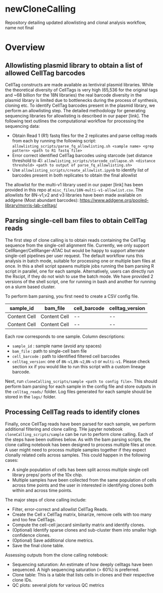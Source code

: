 # newCloneCalling
Repository detailing updated allowlisting and clonal analysis workflow, name not final


# Overview
## Allowlisting plasmid library to obtain a list of allowed CellTag barcodes
CellTag constructs are made available as lentiviral plasmid libraries. While the theoretical diversity of CellTags is very high (65,536 for the original tags and ~68 billion for the 18N libraries) the real barcode diversity in the plasmid library is limited due to bottlenecks during the process of synthesis, cloning etc. To identify CellTag barcodes present in the plasmid library, we perform an allowlisting step. The detailed methodology for generating sequencing libraries for allowlisting is described in our paper [link]. The following text outlines the computational workflow for processing the sequencing data:
- Obtain Read 1 (R1) fastq files for the 2 replicates and parse celltag reads from each by running the following script: `allowlisting_scripts/parse_fq_allowlisting.sh <sample name> <grep pattern> <path to R1 fastq file>`
- Error correct identified CellTag barcodes using starcode (set distance threshold to 4): `allowlisting_scripts/starcode_collapse.sh <distance threshold> <path to output of parse_fq_allowlisting.sh>`
- Use `allowlisting_scripts/create_allowlist.ipynb` to identify list of barcodes present in both replicates to obtain the final allowlist

The allowlist for the multi-v1 library used in our paper [link] has been provided in this repo at `misc_files/18N-multi-v1-allowlist.csv`. The allowlists for 8N-v1,v2 and v3 libraries have been made available on addgene (Most abundant barcodes): https://www.addgene.org/pooled-library/morris-lab-celltag/

## Parsing single-cell bam files to obtain CellTag reads
The first step of clone calling is to obtain reads containing the CellTag sequence from the single-cell alignment file. Currently, we only support CellRanger/CellRanger-ATAC but would be happy to support alternate single-cell pipelines per user request. The default workflow runs this analysis in batch mode, suitable for processing one or multiple bam files at once. In this a shell script spawns multiple jobs running the bam parsing R script in parallel, one for each sample. Alternatively, users can directly run the Rscipt, if they do not wish to use the batch mode. We have provided 2 versions of the shell script, one for running in bash and another for running on a slurm based cluster. 

To perform bam parsing, you first need to create a CSV config file.

| sample_id  | bam_file | cell_barcode | celltag_version |
| ------------- | ------------- | ------- | ---- |
| Content Cell  | Content Cell  | -- | -- |
| Content Cell  | Content Cell  | -- | -- |

Each row corresponds to one sample. Column descriptions:
 - `sample_id` : sample name (avoid any spaces)
 - `bam_file` : path to single-cell bam file
 - `cell_barcode` : path to identified filtered cell barcodes
 - `celltag_version`:  one of `8N-v1`,`8N-v2`,`8N-v3` or `multi-v1`. Please check section xx if you would like to run this script with a custom lineage barcode.  


Next, run `cloneCalling_scripts/sample <path to config file>`. This should perform bam parsing for each sample in the config file and store outputs in the `celltag_reads/` folder. Log files generated for each sample should be stored in the `logs/` folder.


## Processing CellTag reads to identify clones
Finally, once CellTag reads have been parsed for each sample, we perform additional filtering and clone calling. THe jupyter notebook `cloneCalling_scripts/sample` can be run to perform clone calling. Each of the steps have been outlines below. As with the bam parsing scripts, the clone calling notebook has been designed to process multiple files at once. A user might need to process multiple samples together if they expect clonally related cells across samples. This could happen in the following cases:
- A single population of cells has been split across multiple single cell library preps/ ports of the 10x chip.
- Multiple samples have been collected from the same population of cells across time points and the user in interested in identifying clones both within and across time points.

The major steps of clone calling include:
 - Filter, error-correct and allowlist CellTag Reads.
 - Create the Cell x CellTag matrix, binarize, remove cells with too many and too few CellTags.
 - Compute the cell-cell jaccard similarity matrix and identify clones.
 - (Optional) Identify sparse clones and sub-cluster them into smaller high confidence clones.
 - (Optional) Save additional clone metrics.
 - Save the final clone table.
 
Assessing outputs from the clone calling notebook:
 - Sequencing saturation: An estimate of how deeply celltags have been sequenced. A high sequencing saturation (> 60%) is preferred.
 - Clone table: This is a table that lists cells in clones and their respective clone IDs.
 - QC plots: several plots for various QC metrics

